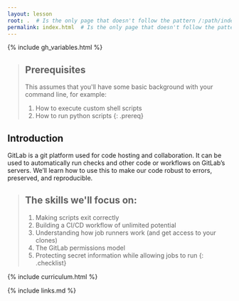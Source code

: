 ```yaml
---
layout: lesson
root: .  # Is the only page that doesn't follow the pattern /:path/index.html
permalink: index.html  # Is the only page that doesn't follow the pattern /:path/index.html
---
```

{% include gh_variables.html %}

> ## Prerequisites
>
> This assumes that you'll have some basic background with your command line, for example:
>
> 1. How to execute custom shell scripts
> 2. How to run python scripts
{: .prereq}

Introduction
------------

GitLab is a git platform used for code hosting and collaboration. It can be used to automatically run checks and other code or workflows on GitLab’s servers. We’ll learn how to use this to make our code robust to errors, preserved, and reproducible.

> ## The skills we'll focus on:
>
> 1.  Making scripts exit correctly
> 2.  Building a CI/CD workflow of unlimited potential
> 3.  Understanding how job runners work (and get access to your clones)
> 4.  The GitLab permissions model
> 5.  Protecting secret information while allowing jobs to run
{: .checklist}

{% include curriculum.html %}

{% include links.md %}
